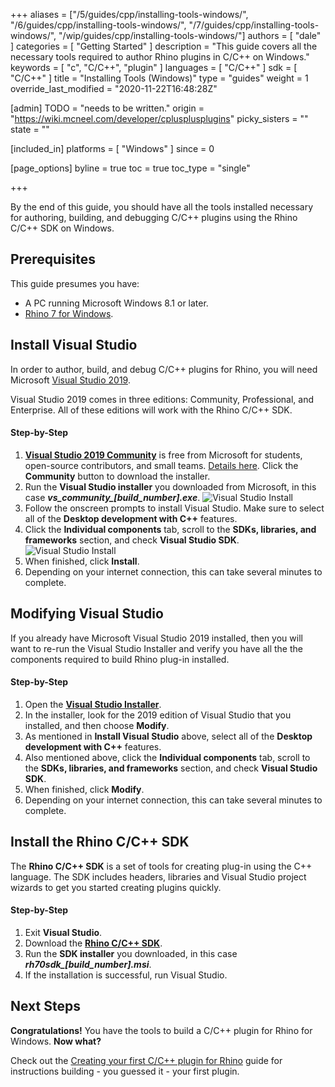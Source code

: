 +++
aliases = ["/5/guides/cpp/installing-tools-windows/", "/6/guides/cpp/installing-tools-windows/", "/7/guides/cpp/installing-tools-windows/", "/wip/guides/cpp/installing-tools-windows/"]
authors = [ "dale" ]
categories = [ "Getting Started" ]
description = "This guide covers all the necessary tools required to author Rhino plugins in C/C++ on Windows."
keywords = [ "c", "C/C++", "plugin" ]
languages = [ "C/C++" ]
sdk = [ "C/C++" ]
title = "Installing Tools (Windows)"
type = "guides"
weight = 1
override_last_modified = "2020-11-22T16:48:28Z"

[admin]
TODO = "needs to be written."
origin = "https://wiki.mcneel.com/developer/cplusplusplugins"
picky_sisters = ""
state = ""

[included_in]
platforms = [ "Windows" ]
since = 0

[page_options]
byline = true
toc = true
toc_type = "single"

+++


By the end of this guide, you should have all the tools installed necessary for authoring, building, and debugging C/C++ plugins using the Rhino C/C++ SDK on Windows.

## Prerequisites

This guide presumes you have:

- A PC running Microsoft Windows 8.1 or later.
- [Rhino 7 for Windows](https://www.rhino3d.com/download).

## Install Visual Studio
In order to author, build, and debug C/C++ plugins for Rhino, you will need Microsoft [Visual Studio 2019](https://visualstudio.microsoft.com/vs/older-downloads/).

Visual Studio 2019 comes in three editions: Community, Professional, and Enterprise. All of these editions will work with the Rhino C/C++ SDK.

#### Step-by-Step

1. **[Visual Studio 2019 Community](https://apps.microsoft.com/store/detail/visual-studio-community-2019/XP8CDJNZKFM06W)** is free from Microsoft for students, open-source contributors, and small teams. [Details here](https://visualstudio.microsoft.com/license-terms/mlt031819/).  Click the **Community** button to download the installer.
2. Run the **Visual Studio installer** you downloaded from Microsoft, in this case ***vs_community_[build_number].exe***.
    ![Visual Studio Install](/images/installing-tools-windows-cpp-01.png)
3. Follow the onscreen prompts to install Visual Studio. Make sure to select all of the **Desktop development with C++** features.
4. Click the **Individual components** tab, scroll to the **SDKs, libraries, and frameworks** section, and check **Visual Studio SDK**.
    ![Visual Studio Install](/images/installing-tools-windows-cpp-02.png)
5. When finished, click **Install**.
6. Depending on your internet connection, this can take several minutes to complete.

## Modifying Visual Studio

If you already have Microsoft Visual Studio 2019 installed, then you will want to re-run the Visual Studio Installer and verify you have all the the components required to build Rhino plug-in installed.

#### Step-by-Step
1. Open the **[Visual Studio Installer](https://docs.microsoft.com/en-us/visualstudio/install/modify-visual-studio?view=vs-2019)**.
2. In the installer, look for the 2019 edition of Visual Studio that you installed, and then choose **Modify**.
3. As mentioned in **Install Visual Studio** above, select all of the **Desktop development with C++** features.
4. Also mentioned above, click the **Individual components** tab, scroll to the **SDKs, libraries, and frameworks** section, and check **Visual Studio SDK**.
5. When finished, click **Modify**.
6. Depending on your internet connection, this can take several minutes to complete.

## Install the Rhino C/C++ SDK

The **Rhino C/C++ SDK** is a set of tools for creating plug-in using the C++ language. The SDK includes headers, libraries and Visual Studio project wizards to get you started creating plugins quickly.

#### Step-by-Step

1. Exit **Visual Studio**.
2. Download the **[Rhino C/C++ SDK](https://www.rhino3d.com/download/Rhino-SDK/7.0/latest)**.
3. Run the **SDK installer** you downloaded, in this case ***rh70sdk_[build_number].msi***.
4. If the installation is successful, run Visual Studio.

## Next Steps

**Congratulations!** You have the tools to build a C/C++ plugin for Rhino for Windows. **Now what?**

Check out the [Creating your first C/C++ plugin for Rhino](/guides/cpp/your-first-plugin-windows/) guide for instructions building - you guessed it - your first plugin.

